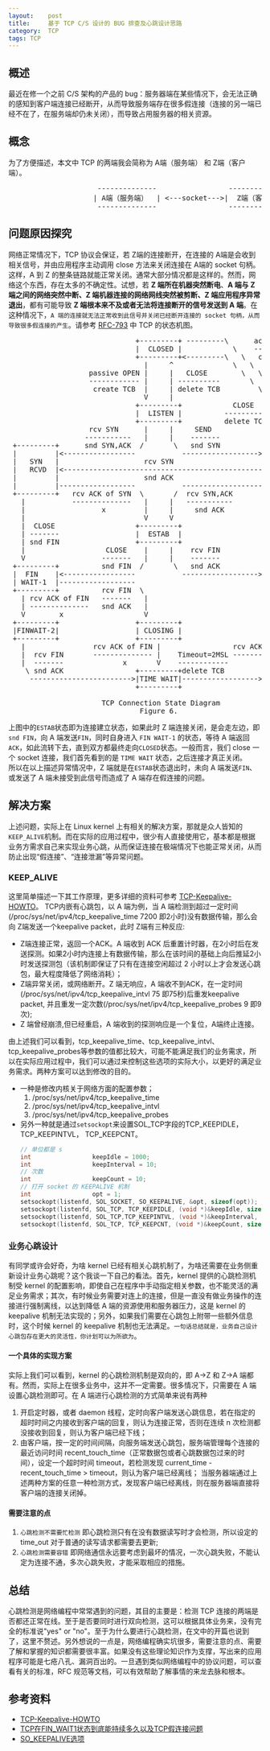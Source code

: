 ```yaml
---
layout:    post
title:     基于 TCP C/S 设计的 BUG 排查及心跳设计思路
category:  TCP
tags: TCP
---
```


## 概述
最近在修一个之前 C/S 架构的产品的 bug：服务器端在某些情况下，会无法正确的感知到客户端连接已经断开，从而导致服务端存在很多假连接（连接的另一端已经不在了，在服务端却仍未关闭），而导致占用服务器的相关资源。

## 概念
为了方便描述，本文中 TCP 的两端我会简称为 A端（服务端） 和 Z端（客户端）。
<pre>
                     --------------                 --------------
                    | A端（服务端）  | <---socket--->|  Z端（客户端） | 
                     --------------                 -------------- 
</pre>

## 问题原因探究
网络正常情况下，TCP 协议会保证，若 Z端的连接断开，在连接的 A端是会收到相关信号，并由应用程序主动调用 close 方法来关闭连接在 A端的 socket 句柄。这样，A 到 Z 的整条链路就能正常关闭。通常大部分情况都是这样的。然而，网络这个东西，存在太多的不确定性。试想，若 **Z 端所在机器突然断电**、**A 端与 Z 端之间的网络突然中断、Z 端机器连接的网络网线突然被剪断、Z 端应用程序异常退出**，都有可能导致 **Z 端根本来不及或者无法将连接断开的信号发送到 A 端**。在这种情况下，```A 端的连接就无法正常收到此信号并关闭已经断开连接的 socket 句柄，从而导致很多假连接的产生```。请参考 [RFC-793](https://tools.ietf.org/html/rfc793) 中 TCP 的状态机图。
<pre>
                              +---------+ ---------\      active OPEN
                              |  CLOSED |            \    -----------
                              +---------+<---------\   \   create TCB
                                |     ^              \   \  snd SYN
                   passive OPEN |     |   CLOSE        \   \
                   ------------ |     | ----------       \   \
                    create TCB  |     | delete TCB         \   \
                                V     |                      \   \
                              +---------+            CLOSE    |    \
                              |  LISTEN |          ---------- |     |
                              +---------+          delete TCB |     |
                   rcv SYN      |     |     SEND              |     |
                  -----------   |     |    -------            |     V
 +---------+      snd SYN,ACK  /       \   snd SYN          +---------+
 |         |<-----------------           ------------------>|         |
 |   SYN   |                    rcv SYN                     |   SYN   |
 |   RCVD  |<-----------------------------------------------|   SENT  |
 |         |                    snd ACK                     |         |
 |         |------------------           -------------------|         |
 +---------+   rcv ACK of SYN  \       /  rcv SYN,ACK       +---------+
   |           --------------   |     |   -----------
   |                  x         |     |     snd ACK
   |                            V     V
   |  CLOSE                   +---------+
   | -------                  |  ESTAB  |
   | snd FIN                  +---------+
   |                   CLOSE    |     |    rcv FIN
   V                  -------   |     |    -------
 +---------+          snd FIN  /       \   snd ACK          +---------+
 |  FIN    |<-----------------           ------------------>|  CLOSE  |
 | WAIT-1  |------------------                              |   WAIT  |
 +---------+          rcv FIN  \                            +---------+
   | rcv ACK of FIN   -------   |                            CLOSE  |
   | --------------   snd ACK   |                           ------- |
   V        x                   V                           snd FIN V
 +---------+                  +---------+                   +---------+
 |FINWAIT-2|                  | CLOSING |                   | LAST-ACK|
 +---------+                  +---------+                   +---------+
   |                rcv ACK of FIN |                 rcv ACK of FIN |
   |  rcv FIN       -------------- |    Timeout=2MSL -------------- |
   |  -------              x       V    ------------        x       V
    \ snd ACK                 +---------+delete TCB         +---------+
     ------------------------>|TIME WAIT|------------------>| CLOSED  |
                              +---------+                   +---------+

                      TCP Connection State Diagram
                               Figure 6.
</pre>
上图中的```ESTAB```状态即为连接建立状态，如果此时 Z 端连接关闭，是会走左边，即 ```snd FIN```，向 A 端发送```FIN```，同时自身进入 ```FIN WAIT-1``` 的状态，等待 A 端返回```ACK```，如此流转下去，直到双方都最终走向```CLOSED```状态。一般而言，我们 close 一个 socket 连接，我们首先看到的是 ```TIME WAIT``` 状态，之后连接才真正关闭。<br>
所以在以上描述异常情况中，Z 端就是在```ESTAB```状态退出时，未向 A 端发送```FIN```、或发送了 A 端未接受到此信号而造成了 A 端存在假连接的问题。

## 解决方案
上述问题，实际上在 Linux kernel 上有相关的解决方案，那就是众人皆知的```KEEP_ALIVE```机制。而在实际的应用过程中，很少有人直接使用它，基本都是根据业务方需求自己来实现业务心跳，从而保证连接在极端情况下也能正常关闭，从而防止出现“假连接”、“连接泄漏”等异常问题。

### KEEP_ALIVE
这里简单描述一下其工作原理，更多详细的资料可参考 [TCP-Keepalive-HOWTO](https://www.tldp.org/HOWTO/html_single/TCP-Keepalive-HOWTO/)。
TCP内嵌有心跳包，以 A 端为例，当 A 端检测到超过一定时间(/proc/sys/net/ipv4/tcp_keepalive_time 7200 即2小时)没有数据传输，那么会向 Z端发送一个keepalive packet，此时 Z端有三种反应:
* Z端连接正常，返回一个ACK。A 端收到 ACK 后重置计时器，在2小时后在发送探测。如果2小时内连接上有数据传输，那么在该时间的基础上向后推延2小时发送探测包（该机制即保证了只有在连接空闲超过 2 小时以上才会发送心跳包，最大程度降低了网络消耗）；
* Z端异常关闭，或网络断开。Z 端无响应，A 端收不到ACK，在一定时间(/proc/sys/net/ipv4/tcp_keepalive_intvl 75 即75秒)后重发keepalive packet, 并且重发一定次数(/proc/sys/net/ipv4/tcp_keepalive_probes 9 即9次);
* Z 端曾经崩溃,但已经重启，A 端收到的探测响应是一个复位，A端终止连接。

由上述我们可以看到，tcp_keepalive_time、tcp_keepalive_intvl、tcp_keepalive_probes等参数的值都比较大，可能不能满足我们的业务需求，所以在实际应用过程中，我们可以通过来控制这些选项的实际大小，以更好的满足业务需求。两种方案可以达到修改的目的。
* 一种是修改内核关于网络方面的配置参数；
  1. /proc/sys/net/ipv4/tcp_keepalive_time
  2. /proc/sys/net/ipv4/tcp_keepalive_intvl
  3. /proc/sys/net/ipv4/tcp_keepalive_probes
* 另外一种就是通过```setsockopt```来设置SOL_TCP字段的TCP_KEEPIDLE， TCP_KEEPINTVL， TCP_KEEPCNT。
    ```c
    // 单位都是 s
    int                 keepIdle = 1000;
    int                 keepInterval = 10;
    // 次数
    int                 keepCount = 10;
    // 打开 socket 的 KEEPALIVE 机制
    int                 opt = 1;
    setsockopt(listenfd, SOL_SOCKET, SO_KEEPALIVE, &opt, sizeof(opt));
    setsockopt(listenfd, SOL_TCP, TCP_KEEPIDLE, (void *)&keepIdle, sizeof(keepIdle));
    setsockopt(listenfd, SOL_TCP,TCP_KEEPINTVL, (void *)&keepInterval, sizeof(keepInterval));
    setsockopt(listenfd, SOL_TCP, TCP_KEEPCNT, (void *)&keepCount, sizeof(keepCount));
    ```

### 业务心跳设计
有同学或许会好奇，为啥 kernel 已经有相关心跳机制了，为啥还需要在业务侧重新设计业务心跳呢？这个我谈一下自己的看法。首先，kernel 提供的心跳检测机制受 kernel 的配置影响，即使自己在程序中手动指定相关参数，也不能灵活的满足业务需求；其次，有时候业务需要对连上的连接，但是一直没有做业务操作的连接进行强制离线，以达到降低 A 端的资源使用和服务器压力，这是 kernel 的 keepalive 机制无法实现的；另外，如果我们需要在心跳包上附带一些额外信息时，这个时候 kernel 的 keepalive 机制也无法满足。```一句话总结就是，业务自己设计心跳包存在更大的灵活性，你计划可以为所欲为```。

#### 一个具体的实现方案
实际上我们可以看到，kernel 的心跳检测机制是双向的，即 A->Z 和 Z->A 端都有。然而，实际上在很多业务中，这并不一定需要。很多情况下，只需要在 A 端设置心跳检测即可。在 A 端进行心跳检测的方式简单来说有两种
1. 开启定时器，或者 daemon 线程，定时向客户端发送心跳信息，若在指定的超时时间之内接收到客户端的回复，则认为连接正常，否则在连续 n 次检测都没接收到回复，则认为客户端已经下线；
2. 由客户端，按一定的时间间隔，向服务端发送心跳包，服务端管理每个连接的最近访问时间 recent_touch_time（正常数据包或者心跳数据包过来的时间），设定一个超时时间 timeout，若检测发现 current_time - recent_touch_time > timeout，则认为客户端已经离线；
当服务器端通过上述两种方案的任意一种检测方式，发现客户端已经离线，则在服务器端直接将客户端的连接关闭掉。

#### 需要注意的点
1. ```心跳检测不需要忙检测```
即心跳检测只有在没有数据读写时才会检测，所以设定的time_out 对于普通的读写请求都需要去更新;
2. ```心跳检测需要容错```
即网络通信永远要考虑到最坏的情况，一次心跳失败，不能认定为连接不通，多次心跳失败，才能采取相应的措施。

## 总结
心跳检测是网络编程中常常遇到的问题，其目的主要是：检测 TCP 连接的两端是否都还正常在线。至于是否要同时进行双向检测，这可以根据具体业务来，没有完全的标准说"yes" or "no"。至于为什么要进行心跳检测，在文中的开篇也说到了，这里不赘述。另外想说的一点是，网络编程确实坑很多，需要注意的点、需要了解和掌握的知识都需要很丰富。如果没有这些理论知识作为支撑，写出来的应用程序可能是七疮八孔、漏洞百出的。一旦遇到类似网络编程中的协议问题，可以查看有关的标准，RFC 规范等文档，可以有效帮助了解事情的来龙去脉和根本。

## 参考资料
* [TCP-Keepalive-HOWTO](https://www.tldp.org/HOWTO/html_single/TCP-Keepalive-HOWTO/)
* [TCP在FIN_WAIT1状态到底能持续多久以及TCP假连接问题](https://blog.csdn.net/dog250/article/details/81697403)
* [SO_KEEPALIVE选项](https://www.cnblogs.com/tekkaman/p/4849767.html)